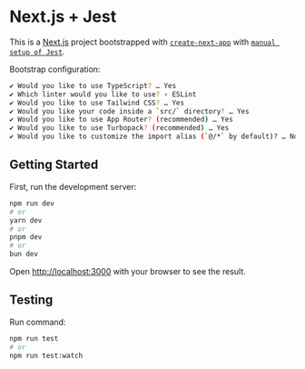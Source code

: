 # Next.js + Jest

This is a [Next.js](https://nextjs.org) project bootstrapped with [`create-next-app`](https://nextjs.org/docs/app/api-reference/cli/create-next-app) with [`manual setup of Jest`](https://nextjs.org/docs/app/guides/testing/jest).

Bootstrap configuration:
```bash
✔ Would you like to use TypeScript? … Yes
✔ Which linter would you like to use? › ESLint
✔ Would you like to use Tailwind CSS? … Yes
✔ Would you like your code inside a `src/` directory? … Yes
✔ Would you like to use App Router? (recommended) … Yes
✔ Would you like to use Turbopack? (recommended) … Yes
✔ Would you like to customize the import alias (`@/*` by default)? … No
```

## Getting Started

First, run the development server:

```bash
npm run dev
# or
yarn dev
# or
pnpm dev
# or
bun dev
```

Open [http://localhost:3000](http://localhost:3000) with your browser to see the result.

## Testing

Run command:

```bash
npm run test
# or
npm run test:watch
```
